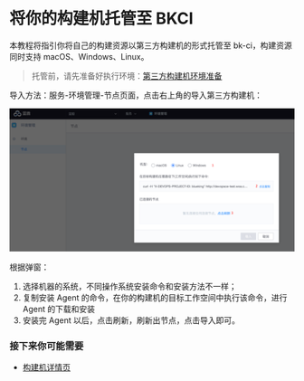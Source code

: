 # 将你的构建机托管至 BKCI

本教程将指引你将自己的构建资源以第三方构建机的形式托管至 bk-ci，构建资源同时支持 macOS、Windows、Linux。

> 托管前，请先准备好执行环境：[第三方构建机环境准备](javascript:void%280%29)

导入方法：服务-环境管理-节点页面，点击右上角的导入第三方构建机：

![](../../../../assets/image%20%2837%29.png)

根据弹窗：

1. 选择机器的系统，不同操作系统安装命令和安装方法不一样；
2. 复制安装 Agent 的命令，在你的构建机的目标工作空间中执行该命令，进行 Agent 的下载和安装
3. 安装完 Agent 以后，点击刷新，刷新出节点，点击导入即可。

### 接下来你可能需要 <a id="&#x63A5;&#x4E0B;&#x6765;&#x4F60;&#x53EF;&#x80FD;&#x9700;&#x8981;"></a>

* [构建机详情页](../gou-jian-ji-xiang-qing-ye.md)

